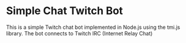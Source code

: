 # Simple Chat Twitch Bot
This is a simple Twitch chat bot implemented in Node.js using the tmi.js library. The bot connects to Twitch IRC (Internet Relay Chat)
